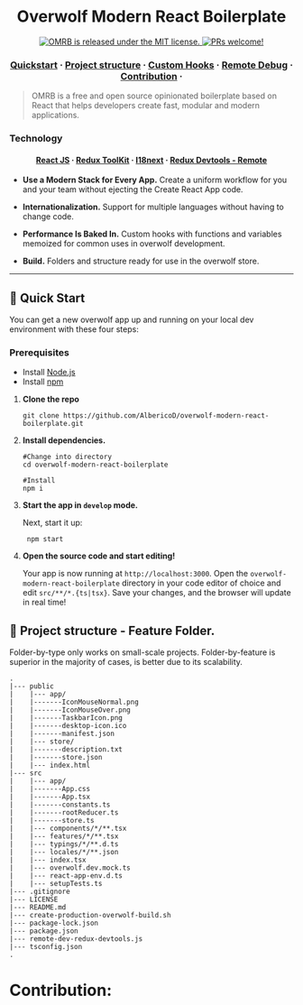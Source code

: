 <h1 align="center">
  Overwolf Modern React Boilerplate 
</h1>
<p align="center">
  <a href="https://github.com/AlbericoD/overwolf-modern-react-boilerplate/blob/master/LICENSE">
    <img src="https://img.shields.io/badge/license-MIT-blue.svg" alt="OMRB is released under the MIT license." />
  </a>
  <a href="#contribution">
    <img src="https://img.shields.io/badge/PRs-welcome-brightgreen.svg" alt="PRs welcome!" />
  </a>
 
</p>

<h3 align="center">
  <a href="#-quick-start">Quickstart</a>
  <span> · </span>
  <a href="#-project-structure">Project structure</a>
  <span> · </span>
  <a href="#custom-hooks">Custom Hooks</a>
  <span> · </span>
  <a href="#remote-debug">Remote Debug</a>
  <span> · </span>
  <a href="#contribution">Contribution</a>
  <span> · </span>
</h3>

> OMRB is a free and open source opinionated boilerplate based on React that helps developers create fast, modular and modern applications.

### Technology

<h4 align="center">
  <a href="https://reactjs.org/">React JS</a>
  <span> · </span>
  <a href="https://redux-toolkit.js.org/">Redux ToolKit</a>
  <span> · </span>
  <a href="https://www.i18next.com/">I18next</a>
  <span> · </span>
  <a href="https://github.com/reduxjs/redux-devtools">Redux Devtools - Remote</a>
</h4>

- **Use a Modern Stack for Every App.** Create a uniform workflow for you and your team without ejecting the Create React App code.

- **Internationalization.** Support for multiple languages without having to change code.

- **Performance Is Baked In.** Custom hooks with functions and variables memoized for common uses in overwolf development.

- **Build.** Folders and structure ready for use in the overwolf store.

---

## 🚀 Quick Start 
You can get a new overwolf app up and running on your local dev environment with these four steps:

### Prerequisites

- Install [Node.js](https://nodejs.org)
- Install [npm](https://www.npmjs.com/)

1. **Clone the repo**

   ```shell
   git clone https://github.com/AlbericoD/overwolf-modern-react-boilerplate.git

   ```

2. **Install dependencies.**

   ```shell
   #Change into directory
   cd overwolf-modern-react-boilerplate

   #Install
   npm i
   ```

3. **Start the app in `develop` mode.**

   Next, start it up:

   ```shell
    npm start
   ```

4. **Open the source code and start editing!**

   Your app is now running at `http://localhost:3000`. Open the `overwolf-modern-react-boilerplate` directory in your code editor of choice and edit `src/**/*.{ts|tsx}`. Save your changes, and the browser will update in real time!

## 💼 Project structure - Feature Folder.
Folder-by-type only works on small-scale projects. Folder-by-feature is superior in the majority of cases, is better due to its scalability.
```text
.
|--- public
|    |--- app/
|    |-------IconMouseNormal.png
|    |-------IconMouseOver.png
|    |-------TaskbarIcon.png
|    |-------desktop-icon.ico
|    |-------manifest.json
|    |--- store/
|    |-------description.txt
|    |-------store.json
|    |--- index.html
|--- src
|    |--- app/
|    |-------App.css
|    |-------App.tsx
|    |-------constants.ts
|    |-------rootReducer.ts
|    |-------store.ts
|    |--- components/*/**.tsx
|    |--- features/*/**.tsx
|    |--- typings/*/**.d.ts
|    |--- locales/*/**.json
|    |--- index.tsx
|    |--- overwolf.dev.mock.ts
|    |--- react-app-env.d.ts
|    |--- setupTests.ts
|--- .gitignore
|--- LICENSE
|--- README.md
|--- create-production-overwolf-build.sh
|--- package-lock.json
|--- package.json
|--- remote-dev-redux-devtools.js
|--- tsconfig.json
.
```

# Contribution:


